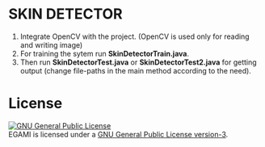 # SKIN DETECTOR
1. Integrate OpenCV with the project. (OpenCV is used only for reading and writing image)
2. For training the sytem run **SkinDetectorTrain.java**.
3. Then run **SkinDetectorTest.java** or **SkinDetectorTest2.java** for getting output (change file-paths in the main method according to the need).

# License
<a rel="license" href="http://www.gnu.org/licenses/gpl.html"><img alt="GNU General Public License" style="border-width:0" src="http://www.gnu.org/graphics/gplv3-88x31.png" /></a><br/>EGAMI is licensed under a <a rel="license" href="http://www.gnu.org/licenses/gpl.html">GNU General Public License version-3</a>.
